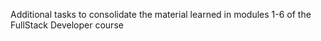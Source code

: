 Additional tasks to consolidate the material learned in modules 1-6 of the FullStack Developer course
